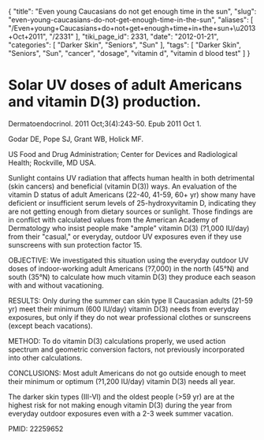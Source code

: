{
    "title": "Even young Caucasians do not get enough time in the sun",
    "slug": "even-young-caucasians-do-not-get-enough-time-in-the-sun",
    "aliases": [
        "/Even+young+Caucasians+do+not+get+enough+time+in+the+sun+\u2013+Oct+2011",
        "/2331"
    ],
    "tiki_page_id": 2331,
    "date": "2012-01-21",
    "categories": [
        "Darker Skin",
        "Seniors",
        "Sun"
    ],
    "tags": [
        "Darker Skin",
        "Seniors",
        "Sun",
        "cancer",
        "dosage",
        "vitamin d",
        "vitamin d blood test"
    ]
}


# Solar UV doses of adult Americans and vitamin D(3) production.

Dermatoendocrinol. 2011 Oct;3(4):243-50. Epub 2011 Oct 1.

Godar DE, Pope SJ, Grant WB, Holick MF.

US Food and Drug Administration; Center for Devices and Radiological Health; Rockville, MD USA.

Sunlight contains UV radiation that affects human health in both detrimental (skin cancers) and beneficial (vitamin D(3)) ways. An evaluation of the vitamin D status of adult Americans (22-40, 41-59, 60+ yr) show many have deficient or insufficient serum levels of 25-hydroxyvitamin D, indicating they are not getting enough from dietary sources or sunlight. Those findings are in conflict with calculated values from the American Academy of Dermatology who insist people make "ample" vitamin D(3) (?1,000 IU/day) from their "casual," or everyday, outdoor UV exposures even if they use sunscreens with sun protection factor 15.

OBJECTIVE: We investigated this situation using the everyday outdoor UV doses of indoor-working adult Americans (?7,000) in the north (45°N) and south (35°N) to calculate how much vitamin D(3) they produce each season with and without vacationing.

RESULTS: Only during the summer can skin type II Caucasian adults (21-59 yr) meet their minimum (600 IU/day) vitamin D(3) needs from everyday exposures, but only if they do not wear professional clothes or sunscreens (except beach vacations).

METHOD: To do vitamin D(3) calculations properly, we used action spectrum and geometric conversion factors, not previously incorporated into other calculations.

CONCLUSIONS: Most adult Americans do not go outside enough to meet their minimum or optimum (?1,200 IU/day) vitamin D(3) needs all year. 

The darker skin types (III-VI) and the oldest people (>59 yr) are at the highest risk for not making enough vitamin D(3) during the year from everyday outdoor exposures even with a 2-3 week summer vacation.

PMID:     22259652